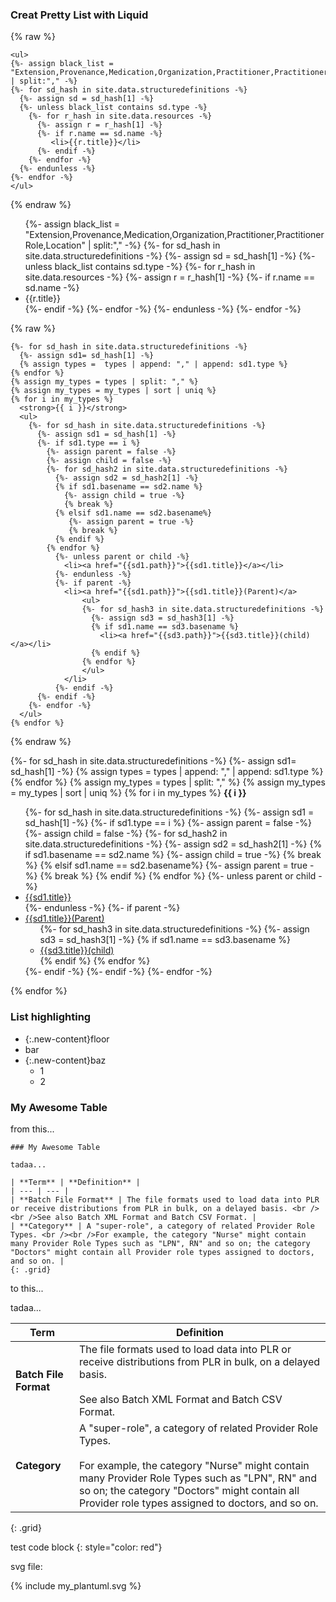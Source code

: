 ### Creat Pretty List with Liquid

{% raw %}
~~~liquid
<ul>
{%- assign black_list = "Extension,Provenance,Medication,Organization,Practitioner,PractitionerRole,Location" | split:"," -%}
{%- for sd_hash in site.data.structuredefinitions -%}
  {%- assign sd = sd_hash[1] -%}
  {%- unless black_list contains sd.type -%}
    {%- for r_hash in site.data.resources -%}
      {%- assign r = r_hash[1] -%}
      {%- if r.name == sd.name -%}
         <li>{{r.title}}</li>
      {%- endif -%}
    {%- endfor -%}
  {%- endunless -%}
{%- endfor -%}
</ul>
~~~
{% endraw %}

<ul>
{%- assign black_list = "Extension,Provenance,Medication,Organization,Practitioner,PractitionerRole,Location" | split:"," -%}
{%- for sd_hash in site.data.structuredefinitions -%}
  {%- assign sd = sd_hash[1] -%}
  {%- unless black_list contains sd.type -%}
    {%- for r_hash in site.data.resources -%}
      {%- assign r = r_hash[1] -%}
      {%- if r.name == sd.name -%}
         <li>{{r.title}}</li>
      {%- endif -%}
    {%- endfor -%}
  {%- endunless -%}
{%- endfor -%}
</ul>


{% raw %}
~~~liquid
{%- for sd_hash in site.data.structuredefinitions -%}
  {%- assign sd1= sd_hash[1] -%}
  {% assign types =  types | append: "," | append: sd1.type %}
{% endfor %}
{% assign my_types = types | split: "," %}
{% assign my_types = my_types | sort | uniq %}
{% for i in my_types %}
  <strong>{{ i }}</strong>
  <ul>
    {%- for sd_hash in site.data.structuredefinitions -%}
      {%- assign sd1 = sd_hash[1] -%}
      {%- if sd1.type == i %}
        {%- assign parent = false -%}
        {%- assign child = false -%}
        {%- for sd_hash2 in site.data.structuredefinitions -%}
          {%- assign sd2 = sd_hash2[1] -%}
          {% if sd1.basename == sd2.name %}
            {%- assign child = true -%}
            {% break %}
          {% elsif sd1.name == sd2.basename%}
             {%- assign parent = true -%}
             {% break %}
          {% endif %}
        {% endfor %}
          {%- unless parent or child -%}
            <li><a href="{{sd1.path}}">{{sd1.title}}</a></li>
          {%- endunless -%}
          {%- if parent -%}
            <li><a href="{{sd1.path}}">{{sd1.title}}(Parent)</a>
                <ul>
                {%- for sd_hash3 in site.data.structuredefinitions -%}
                  {%- assign sd3 = sd_hash3[1] -%}
                  {% if sd1.name == sd3.basename %}
                    <li><a href="{{sd3.path}}">{{sd3.title}}(child)</a></li>
                  {% endif %}
                {% endfor %}
                </ul>
            </li>
          {%- endif -%}
      {%- endif -%}
    {%- endfor -%}
  </ul>
{% endfor %}

~~~~
{% endraw %}

{%- for sd_hash in site.data.structuredefinitions -%}
  {%- assign sd1= sd_hash[1] -%}
  {% assign types =  types | append: "," | append: sd1.type %}
{% endfor %}
{% assign my_types = types | split: "," %}
{% assign my_types = my_types | sort | uniq %}
{% for i in my_types %}
  <strong>{{ i }}</strong>
  <ul>
    {%- for sd_hash in site.data.structuredefinitions -%}
      {%- assign sd1 = sd_hash[1] -%}
      {%- if sd1.type == i %}
        {%- assign parent = false -%}
        {%- assign child = false -%}
        {%- for sd_hash2 in site.data.structuredefinitions -%}
          {%- assign sd2 = sd_hash2[1] -%}
          {% if sd1.basename == sd2.name %}
            {%- assign child = true -%}
            {% break %}
          {% elsif sd1.name == sd2.basename%}
             {%- assign parent = true -%}
             {% break %}
          {% endif %}
        {% endfor %}
          {%- unless parent or child -%}
            <li><a href="{{sd1.path}}">{{sd1.title}}</a></li>
          {%- endunless -%}
          {%- if parent -%}
            <li><a href="{{sd1.path}}">{{sd1.title}}(Parent)</a>
                <ul>
                {%- for sd_hash3 in site.data.structuredefinitions -%}
                  {%- assign sd3 = sd_hash3[1] -%}
                  {% if sd1.name == sd3.basename %}
                    <li><a href="{{sd3.path}}">{{sd3.title}}(child)</a></li>
                  {% endif %}
                {% endfor %}
                </ul>
            </li>
          {%- endif -%}
      {%- endif -%}
    {%- endfor -%}
  </ul>
{% endfor %}


### List highlighting

- {:.new-content}floor
- bar
- {:.new-content}baz
  - 1
  - 2


### My Awesome Table

from this...

~~~
### My Awesome Table

tadaa...

| **Term** | **Definition** |
| --- | --- |
| **Batch File Format** | The file formats used to load data into PLR or receive distributions from PLR in bulk, on a delayed basis. <br /><br />See also Batch XML Format and Batch CSV Format. |
| **Category** | A "super-role", a category of related Provider Role Types. <br /><br />For example, the category "Nurse" might contain many Provider Role Types such as "LPN", RN" and so on; the category "Doctors" might contain all Provider role types assigned to doctors, and so on. |
{: .grid}
~~~

to this...

tadaa...

| **Term** | **Definition** |
| --- | --- |
| **Batch File Format** | The file formats used to load data into PLR or receive distributions from PLR in bulk, on a delayed basis. <br /><br />See also Batch XML Format and Batch CSV Format. |
| **Category** | A "super-role", a category of related Provider Role Types. <br /><br />For example, the category "Nurse" might contain many Provider Role Types such as "LPN", RN" and so on; the category "Doctors" might contain all Provider role types assigned to doctors, and so on. |
{: .grid}


   test code block
   {: style="color: red"}

svg file:

{% include my_plantuml.svg %}
